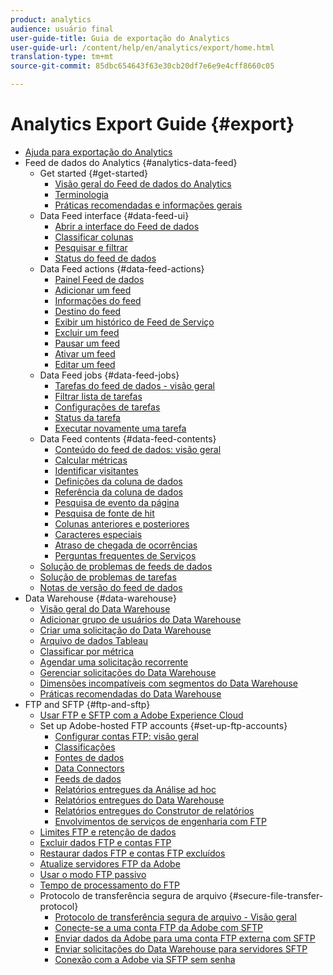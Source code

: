 ```yaml
---
product: analytics
audience: usuário final
user-guide-title: Guia de exportação do Analytics
user-guide-url: /content/help/en/analytics/export/home.html
translation-type: tm+mt
source-git-commit: 85dbc654643f63e30cb20df7e6e9e4cff8660c05

---
```



# Analytics Export Guide {#export}

+ [Ajuda para exportação do Analytics](home.md)
+ Feed de dados do Analytics {#analytics-data-feed}
   + Get started {#get-started}
      + [Visão geral do Feed de dados do Analytics](analytics-data-feed/c-getstarted/data-feed-overview.md)
      + [Terminologia](analytics-data-feed/c-getstarted/datafeeds-terminology.md)
      + [Práticas recomendadas e informações gerais](analytics-data-feed/c-getstarted/data-feeds-best-practices.md)
   + Data Feed interface {#data-feed-ui}
      + [Abrir a interface do Feed de dados](analytics-data-feed/c-data-feed-ui/t-open-data-feed.md)
      + [Classificar colunas](analytics-data-feed/c-data-feed-ui/t-feed-columns-sort.md)
      + [Pesquisar e filtrar](analytics-data-feed/c-data-feed-ui/t-feed-search-and-filter.md)
      + [Status do feed de dados](analytics-data-feed/c-data-feed-ui/r-datafeed-status.md)
   + Data Feed actions {#data-feed-actions}
      + [Painel Feed de dados](analytics-data-feed/c-data-feed-actions/data-feed-actions.md)
      + [Adicionar um feed](analytics-data-feed/c-data-feed-actions/t-feed-add.md)
      + [Informações do feed](analytics-data-feed/c-data-feed-actions/r-feed-information.md)
      + [Destino do feed](analytics-data-feed/c-data-feed-actions/r-feed-destination.md)
      + [Exibir um histórico de Feed de Serviço](analytics-data-feed/c-data-feed-actions/t-feed-job-history.md)
      + [Excluir um feed](analytics-data-feed/c-data-feed-actions/t-feed-delete.md)
      + [Pausar um feed](analytics-data-feed/c-data-feed-actions/t-feed-pause.md)
      + [Ativar um feed](analytics-data-feed/c-data-feed-actions/t-feed-activate.md)
      + [Editar um feed](analytics-data-feed/c-data-feed-actions/t-feed-edit.md)
   + Data Feed jobs {#data-feed-jobs}
      + [Tarefas do feed de dados - visão geral](analytics-data-feed/c-df-jobs/feed-jobs-processing.md)
      + [Filtrar lista de tarefas](analytics-data-feed/c-df-jobs/t-jobs-filter.md)
      + [Configurações de tarefas](analytics-data-feed/c-df-jobs/r-jobs-settings.md)
      + [Status da tarefa](analytics-data-feed/c-df-jobs/r-job-status.md)
      + [Executar novamente uma tarefa](analytics-data-feed/c-df-jobs/t-job-rerun.md)
   + Data Feed contents {#data-feed-contents}
      + [Conteúdo do feed de dados: visão geral](analytics-data-feed/c-df-contents/datafeeds-contents.md)
      + [Calcular métricas](analytics-data-feed/c-df-contents/datafeeds-calculate.md)
      + [Identificar visitantes](analytics-data-feed/c-df-contents/datafeeds-visid.md)
      + [Definições da coluna de dados](analytics-data-feed/c-df-contents/r-data-column-definitions.md)
      + [Referência da coluna de dados](analytics-data-feed/c-df-contents/datafeeds-reference.md)
      + [Pesquisa de evento da página](analytics-data-feed/c-df-contents/datafeeds-page-event.md)
      + [Pesquisa de fonte de hit](analytics-data-feed/c-df-contents/datafeeds-hit-source.md)
      + [Colunas anteriores e posteriores](analytics-data-feed/c-df-contents/datafeeds-column-types.md)
      + [Caracteres especiais](analytics-data-feed/c-df-contents/datafeeds-spec-chars.md)
      + [Atraso de chegada de ocorrências](analytics-data-feed/c-df-contents/late-arriving-hits.md)
      + [Perguntas frequentes de Serviços](analytics-data-feed/c-df-contents/jobs-faq.md)
   + [Solução de problemas de feeds de dados](analytics-data-feed/feed-troubleshooting.md)
   + [Solução de problemas de tarefas](analytics-data-feed/jobs-troubleshooting.md)
   + [Notas de versão do feed de dados](analytics-data-feed/datafeeds-history.md)
+ Data Warehouse {#data-warehouse}
   + [Visão geral do Data Warehouse](data-warehouse/data-warehouse.md)
   + [Adicionar grupo de usuários do Data Warehouse](data-warehouse/t-dw-group.md)
   + [Criar uma solicitação do Data Warehouse](data-warehouse/t-dw-create-request.md)
   + [Arquivo de dados Tableau](data-warehouse/t-tableau.md)
   + [Classificar por métrica](data-warehouse/sorting-by-metric.md)
   + [Agendar uma solicitação recorrente](data-warehouse/dw-schedule-recurring.md)
   + [Gerenciar solicitações do Data Warehouse](data-warehouse/data-warehouse-requests-manage.md)
   + [Dimensões incompatíveis com segmentos do Data Warehouse](data-warehouse/dw-dimensions-incompatible-dwsegments.md)
   + [Práticas recomendadas do Data Warehouse](data-warehouse/data-warehouse-bp.md)
+ FTP and SFTP {#ftp-and-sftp}
   + [Usar FTP e SFTP com a Adobe Experience Cloud](ftp-and-sftp/ftp-overview.md)
   + Set up Adobe-hosted FTP accounts {#set-up-ftp-accounts}
      + [Configurar contas FTP: visão geral](ftp-and-sftp/c-set-up-ftp-accounts/ftp-accounts.md)
      + [Classificações](ftp-and-sftp/c-set-up-ftp-accounts/ftp-saint.md)
      + [Fontes de dados](ftp-and-sftp/c-set-up-ftp-accounts/ftp-datasources.md)
      + [Data Connectors](ftp-and-sftp/c-set-up-ftp-accounts/ftp-genesis.md)
      + [Feeds de dados](ftp-and-sftp/c-set-up-ftp-accounts/ftp-datafeeds.md)
      + [Relatórios entregues da Análise ad hoc](ftp-and-sftp/c-set-up-ftp-accounts/ftp-discover-reports.md)
      + [Relatórios entregues do Data Warehouse](ftp-and-sftp/c-set-up-ftp-accounts/ftp-dw-reports.md)
      + [Relatórios entregues do Construtor de relatórios](ftp-and-sftp/c-set-up-ftp-accounts/ftp-arb-reports.md)
      + [Envolvimentos de serviços de engenharia com FTP](ftp-and-sftp/c-set-up-ftp-accounts/ftp-eng-services.md)
   + [Limites FTP e retenção de dados](ftp-and-sftp/ftp-limits.md)
   + [Excluir dados FTP e contas FTP](ftp-and-sftp/ftp-delete.md)
   + [Restaurar dados FTP e contas FTP excluídos](ftp-and-sftp/ftp-restore.md)
   + [Atualize servidores FTP da Adobe](ftp-and-sftp/ftp-upgrade.md)
   + [Usar o modo FTP passivo](ftp-and-sftp/ftp-passive.md)
   + [Tempo de processamento do FTP](ftp-and-sftp/ftp-processing.md)
   + Protocolo de transferência segura de arquivo {#secure-file-transfer-protocol}
      + [Protocolo de transferência segura de arquivo - Visão geral](ftp-and-sftp/c-sftp/ftp-sftp.md)
      + [Conecte-se a uma conta FTP da Adobe com SFTP](ftp-and-sftp/c-sftp/ftp-sftp-connect.md)
      + [Enviar dados da Adobe para uma conta FTP externa com SFTP](ftp-and-sftp/c-sftp/ftp-sftp-transfer.md)
      + [Enviar solicitações do Data Warehouse para servidores SFTP](ftp-and-sftp/c-sftp/ftp-sftp-dw.md)
      + [Conexão com a Adobe via SFTP sem senha](ftp-and-sftp/c-sftp/ftp-sftp-cert-auth.md)
